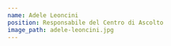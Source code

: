 ```yaml
---
name: Adele Leoncini
position: Responsabile del Centro di Ascolto
image_path: adele-leoncini.jpg
---
```

